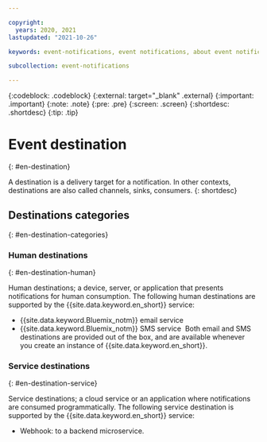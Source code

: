 ```yaml
---

copyright:
  years: 2020, 2021
lastupdated: "2021-10-26"

keywords: event-notifications, event notifications, about event notifications

subcollection: event-notifications

---
```


{:codeblock: .codeblock}
{:external: target="_blank" .external}
{:important: .important}
{:note: .note}
{:pre: .pre}
{:screen: .screen}
{:shortdesc: .shortdesc}
{:tip: .tip}



# Event destination
{: #en-destination}

A destination is a delivery target for a notification. In other contexts, destinations are also called channels, sinks, consumers.
{: shortdesc}
​
## Destinations categories
​{: #en-destination-categories}

### Human destinations
{: #en-destination-human}

Human destinations; a device, server, or application that presents notifications for human consumption. The following human destinations are supported by the {{site.data.keyword.en_short}} service:
- {{site.data.keyword.Bluemix_notm}} email service
- {{site.data.keyword.Bluemix_notm}} SMS service
​
Both  email and SMS destinations are provided out of the box, and are available whenever you create an instance of {{site.data.keyword.en_short}}.
​
### Service destinations
{: #en-destination-service}

Service destinations; a cloud service or an application where notifications are consumed programmatically. The following service destination is supported by the {{site.data.keyword.en_short}} service:
-  Webhook: to a backend microservice.
 

